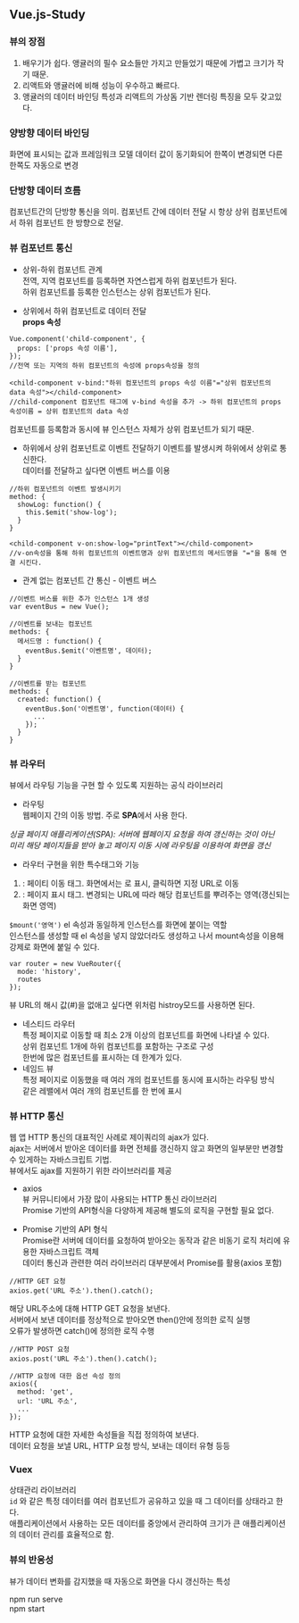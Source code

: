﻿## Vue.js-Study  
### 뷰의 장점  
1. 배우기가 쉽다. 앵귤러의 필수 요소들만 가지고 만들었기 때문에 가볍고 크기가 작기 때문.  
2. 리액트와 앵귤러에 비해 성능이 우수하고 빠르다.  
3. 앵귤러의 데이터 바인딩 특성과 리액트의 가상돔 기반 렌더링 특징을 모두 갖고있다.  

### 양방향 데이터 바인딩  
화면에 표시되는 값과 프레임워크 모델 데이터 값이 동기화되어 한쪽이 변경되면 다른 한쪽도 자동으로 변경  

### 단방향 데이터 흐름  
컴포넌트간의 단방향 통신을 의미. 컴포넌트 간에 데이터 전달 시 항상 상위 컴포넌트에서 하위 컴포넌트 한 방향으로 전달.  

### 뷰 컴포넌트 통신  
* 상위-하위 컴포넌트 관계  
전역, 지역 컴포넌트를 등록하면 자연스럽게 하위 컴포넌트가 된다.  
하위 컴포넌트를 등록한 인스턴스는 상위 컴포넌트가 된다.  

* 상위에서 하위 컴포넌트로 데이터 전달  
<strong>props 속성</strong>  
```
Vue.component('child-component', {
  props: ['props 속성 이름'],
});
//전역 또는 지역의 하위 컴포넌트의 속성에 props속성을 정의
```
```
<child-component v-bind:"하위 컴포넌트의 props 속성 이름"="상위 컴포넌트의 data 속성"></child-component>
//child-component 컴포넌트 태그에 v-bind 속성을 추가 -> 하위 컴포넌트의 props 속성이름 = 상위 컴포넌트의 data 속성
```
컴포넌트를 등록함과 동시에 뷰 인스턴스 자체가 상위 컴포넌트가 되기 때문. 
* 하위에서 상위 컴포넌트로 이벤트 전달하기
이벤트를 발생시켜 하위에서 상위로 통신한다.  
데이터를 전달하고 싶다면 이벤트 버스를 이용  
```
//하위 컴포넌트의 이벤트 발생시키기
method: {
  showLog: function() {
    this.$emit('show-log');
  }
}
```
```
<child-component v-on:show-log="printText"></child-component>
//v-on속성을 통해 하위 컴포넌트의 이벤트명과 상위 컴포넌트의 메서드명을 "="을 통해 연결 시킨다.
```
* 관계 없는 컴포넌트 간 통신 - 이벤트 버스
```
//이벤트 버스를 위한 추가 인스턴스 1개 생성
var eventBus = new Vue();
```
```
//이벤트를 보내는 컴포넌트
methods: {
  메서드명 : function() {
    eventBus.$emit('이벤트명', 데이터);
  }
}
```
```
//이벤트를 받는 컴포넌트
methods: {
  created: function() {
    eventBus.$on('이벤트명', function(데이터) {
      ...
    });
  }
}
```
### 뷰 라우터
뷰에서 라우팅 기능을 구현 할 수 있도록 지원하는 공식 라이브러리  

* 라우팅  
웹페이지 간의 이동 방법. 주로 <strong>SPA</strong>에서 사용 한다.

*싱글 페이지 애플리케이션(SPA): 서버에 웹페이지 요청을 하여 갱신하는 것이 아닌   
미리 해당 페이지들을 받아 놓고 페이지 이동 시에 라우팅을 이용하여 화면을 갱신*

* 라우터 구현을 위한 특수태그와 기능
1. <router-link to="URL값">: 페이티 이동 태그. 화면에서는 <a>로 표시, 클릭하면 지정 URL로 이동
2. <router-view>: 페이지 표시 태그. 변경되는 URL에 따라 해당 컴포넌트를 뿌려주는 영역(갱신되는 화면 영역) 

```$mount('영역')```
el 속성과 동일하게 인스턴스를 화면에 붙이는 역할  
인스턴스를 생성할 때 el 속성을 넣지 않았더라도 생성하고 나서 mount속성을 이용해 강제로 화면에 붙일 수 있다.
```
var router = new VueRouter({
  mode: 'history',
  routes
});
```
뷰 URL의 해시 값(#)을 없애고 싶다면 위처럼 histroy모드를 사용하면 된다.  
* 네스티드 라우터  
특정 페이지로 이동할 때 최소 2개 이상의 컴포넌트를 화면에 나타낼 수 있다.  
상위 컴포넌트 1개에 하위 컴포넌트를 포함하는 구조로 구성  
한번에 많은 컴포넌트를 표시하는 데 한계가 있다.
* 네임드 뷰  
특정 페이지로 이동했을 때 여러 개의 컴포넌트를 동시에 표시하는 라우팅 방식  
같은 레밸에서 여러 개의 컴포넌트를 한 번에 표시  

### 뷰 HTTP 통신
웹 앱 HTTP 통신의 대표적인 사례로 제이쿼리의 ajax가 있다.  
ajax는 서버에서 받아온 데이터를 화면 전체를 갱신하지 않고 화면의 일부분만 변경할 수 있게하는 자바스크립트 기법.  
뷰에서도 ajax를 지원하기 위한 라이브러리를 제공 
* axios  
뷰 커뮤니티에서 가장 많이 사용되는 HTTP 통신 라이브러리  
Promise 기반의 API형식을 다양하게 제공해 별도의 로직을 구현할 필요 없다.  

* Promise 기반의 API 형식  
Promise란 서버에 데이터를 요청하여 받아오는 동작과 같은 비동기 로직 처리에 유용한 자바스크립트 객체  
데이터 통신과 관련한 여러 라이브러리 대부분에서 Promise를 활용(axios 포함)  
```
//HTTP GET 요청
axios.get('URL 주소').then().catch();
```
해당 URL주소에 대해 HTTP GET 요청을 보낸다.  
서버에서 보낸 데이터를 정상적으로 받아오면 then()안에 정의한 로직 실행  
오류가 발생하면 catch()에 정의한 로직 수행  
```
//HTTP POST 요청
axios.post('URL 주소').then().catch();
```
```
//HTTP 요청에 대한 옵션 속성 정의
axios({
  method: 'get',
  url: 'URL 주소',
  ...
});
```
HTTP 요청에 대한 자세한 속성들을 직접 정의하여 보낸다.  
데이터 요청을 보낼 URL, HTTP 요청 방식, 보내는 데이터 유형 등등

### Vuex  
상태관리 라이브러리  
```id```
와 같은 특정 데이터를 여러 컴포넌트가 공유하고 있을 때 그 데이터를 상태라고 한다.  
애플리케이션에서 사용하는 모든 데이터를 중앙에서 관리하여 크기가 큰 애플리케이션의 데이터 관리를 효율적으로 함.  

### 뷰의 반응성
뷰가 데이터 변화를 감지했을 때 자동으로 화면을 다시 갱신하는 특성  
  
npm run serve  
npm start